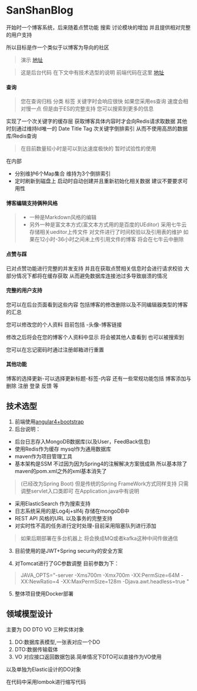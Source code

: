 # SanShanBlog

开始时一个博客系统，后来随着点赞功能 搜索 讨论模块的增加 并且提供相对完整的用户支持

所以目标是作一个类似于以博客为导向的社区 
> 演示 [地址][2]

> 这是后台代码 在下文中有技术选型的说明 前端代码在这里 [地址][1]

#### 查询

> 您在查询归档 分类 标签 关键字时会响应很快 如果您采用es查询 速度会相对慢一点 但是由于ES的完整支持 您可以搜索到更多的信息

实现了一个次关键字的缓存层 获取博客具体内容时才会向Redis请求取数据
其他时刻通过维持Id唯一的 Date Title Tag 次关键字倒排索引
从而不使用高昂的数据库/Redis查询

> 在目前数量较小时是可以到达速度极快的 暂时试验性的使用 

在内部

- 分别维护6个Map集合  维持为3个倒排索引
- 定时刷新到磁盘上 启动时自动创建并且重新初始化相关数据 建议不要要求可用性 

#### 博客编辑支持俩种风格

> - 一种是Markdown风格的编辑 
> - 另外一种是富文本方式(富文本方式用的是百度的UEditor) 采用七牛云存储相关ueditor上传文件 对文件进行了时间校验以及引用表的维护 如果在12小时-36小时之间未上传引用文件的博客 将会在七牛云中删除

#### 点赞与踩

已对点赞功能进行完整的并发支持 并且在获取点赞相关信息时会进行请求校验  大部分情况下都将在缓存获取 从而避免数据库连接池过多导致崩溃的情况

#### 完整的用户支持

您可以在后台页面看到这些内容 
包括博客的修改删除以及不同编辑器类型的博客的汇总

您可以修改您的个人资料 目前包括 -头像-博客链接

修改之后将会在您的博客个人资料中显示 将会被其他人查看到 也可以被搜索到

您可以在忘记密码时通过注册邮箱进行重置

#### 其他功能

博客的选择更新-可以选择更新标题-标签-内容
还有一些常规功能包括 博客添加与删除  注册 登录 反馈 等

## 技术选型

1. 前端使用[angular4+bootstrap][1] 
2. 后台说明：
 - 后台日志存入MongoDB数据库(以及User，FeedBack信息)
 - 使用Redis作为缓存 mysql作为通用数据库
 - maven作为项目管理工具
 - 基本架构是SSM 不过因为因为Spring4的注解解决方案很成熟 所以基本除了maven的pom.xml之外的xml基本消失了
 > (已经改为Spring Boot) 但是传统的Spring FrameWork方式同样支持 只需调整servlet入口类即可 在Application.java中有说明
 - 采用ElasticSearch 作为搜索支持
 - 日志系统采用的是Log4j+slf4j 存储在mongoDB中
 - REST API 风格的URL 以及事务的完整支持
 - 对实时性不高的任务进行定时处理-目前采用阻塞队列进行添加 
 > 如果后期部署在多台机器上 将会换成MQ或者kafka这种中间件做通信


3. 目前使用的是JWT+Spring security的安全方案

4. 对Tomcat进行了GC参数调整 目前参数为下：
> JAVA_OPTS="-server -Xms700m -Xmx700m -XX:PermSize=64M  -XX:NewRatio=4 -XX:MaxPermSize=128m -Djava.awt.headless=true "

5. 整体项目使用Docker部署

##  领域模型设计 
主要为 DO DTO VO 三种实体对象
1. DO:数据库表模型,一张表对应一个DO
2. DTO:数据传输载体
3. VO 对应接口返回数据包装.简单情况下DTO可以直接作为VO使用

以及单独为Elastic设计的DO对象




在代码中采用lombok进行缩写代码

[1]: https://github.com/SanShanYouJiu/SanShanBlog-Web
[2]: http://116.207.129.136/